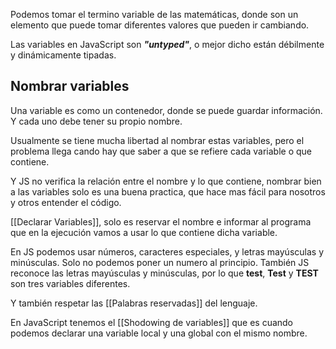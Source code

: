 Podemos tomar el termino variable de las matemáticas, donde son un elemento que puede tomar diferentes valores que pueden ir cambiando. 

Las variables en JavaScript son ***"untyped"***, o mejor dicho están débilmente y dinámicamente tipadas. 
## Nombrar variables

Una variable es como un contenedor, donde se puede guardar información. Y cada uno debe tener su propio nombre. 

Usualmente se tiene mucha libertad al nombrar estas variables, pero el problema llega cando hay que saber a que se refiere cada variable o que contiene. 

Y JS no verifica la relación entre el nombre y lo que contiene, nombrar bien a las variables solo es una buena practica, que hace mas fácil para nosotros y otros entender el código. 

[[Declarar Variables]], solo es reservar el nombre e informar al programa que en la ejecución vamos a usar lo que contiene dicha variable. 

En JS podemos usar números, caracteres especiales, y letras mayúsculas y minúsculas. Solo no podemos poner un numero al principio. También JS reconoce las letras mayúsculas y minúsculas, por lo que **test**, **Test** y **TEST** son tres variables diferentes. 

Y también respetar las [[Palabras reservadas]] del lenguaje. 

En JavaScript tenemos el [[Shodowing de variables]] que es cuando podemos declarar una variable local y una global con el mismo nombre. 